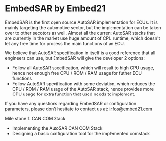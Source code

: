 # EmbedSAR by Embed21
EmbedSAR is the first open source AutoSAR implementation for ECUs. It is mainly targeting the automotive sector, but the implementation can be taken over to other secotors as well. Almost all the current AutoSAR stacks that are currently in the market use huge amount of CPU runtime, which doesn't let any free time for process the main functions of an ECU.

We believe that AutoSAR specification in itself is a good reference that all engineers can use, but EmbedSAR will give the developer 2 options:
- Follow all AutoSAR specification, which will result to high CPU usage, hence not enough free CPU / ROM / RAM usage for futher ECU functions
- Follow AutoSAR specification with some deviation, which reduces the CPU / ROM / RAM usage of the AutoSAR stack, hence provides more CPU usage for extra function that used needs to implement.

If you have any questions regarding EmbedSAR or configuration parameters, please don't hesitate to contact us at:
infos@embed21.com

Mile stone 1: CAN COM Stack
- Implementing the AutoSAR CAN COM Stack
- Designing a basic configuration tool for the implemented comstack
